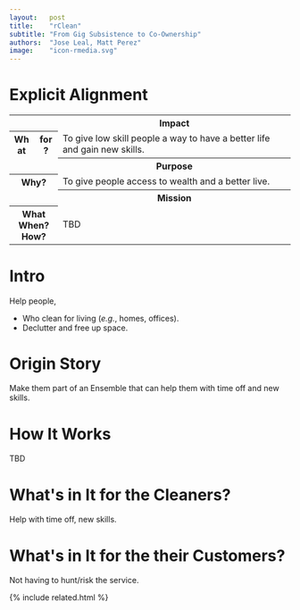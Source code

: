 ```yaml
---
layout:   post
title:    "rClean"
subtitle: "From Gig Subsistence to Co-Ownership"
authors:  "Jose Leal, Matt Perez"
image:    "icon-rmedia.svg"
---
```


<div style="display: none; ">
 <p>Helping people keep their homes and their businesses clean, decluttered, and presentable.</p>
</div>

<h1>Explicit Alignment</h1>
 <div class='_center'>
  <table class='_explicitalignment'>
   <tr>
    <td></td>
    <th>Impact</th>
   </tr>
   <tr>
    <th style='column-width:20px; col-width:30px; '>What for?</th>
    <td>To give low skill people a way to have a better life and gain new skills.</td>
   </tr>
   <tr>
    <td></td>
    <th>Purpose</th>
   </tr>
   <tr>
    <th>Why?</th>
    <td>To give people access to wealth and a better live.</td>
   </tr>
   <tr>
    <td></td>
    <th>Mission</th>
   </tr>
   <tr>
    <th>What<br>When?<br>How?</th>
    <td>TBD</td>
   </tr>
  </table>
 </div>

<h1>Intro</h1>
 <p>Help people,</p>
 <ul>
  <li>Who clean for living (<em>e.g.</em>, homes, offices).</li>
  <li>Declutter and free up space.</li>
 </ul>

<h1>Origin Story</h1>
 <p>Make them part of an Ensemble that can help them with time off and new skills.</p>

<h1>How It Works</h1>
 <p>TBD</p>

<h1>What's in It for the Cleaners?</h1>
 <p>Help with time off, new skills.</p>

<h1>What's in It for the their Customers?</h1>
 <p>Not having to hunt/risk the service.</p>

{% include related.html %}
